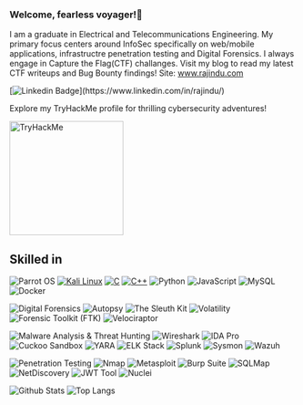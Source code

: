 ### Welcome, fearless voyager!👋

I am a graduate in Electrical and Telecommunications Engineering. My primary focus centers around InfoSec specifically on web/mobile applications, infrastructre penetration testing and Digital Forensics. I always engage in Capture the Flag(CTF) challanges. Visit my blog to read my latest CTF writeups and Bug Bounty findings!
Site: www.rajindu.com 

[![Linkedin Badge](https://img.shields.io/badge/-Rajindu%20Yasojith-blue?style=flat-square&logo=Linkedin&logoColor=white&link=[https://www.linkedin.com/in/rajindu/](https://www.linkedin.com/in/rajindu/))](https://www.linkedin.com/in/rajindu/)

Explore my TryHackMe profile for thrilling cybersecurity adventures!

[<img src="https://tryhackme-badges.s3.amazonaws.com/rajindu0x.png" alt="TryHackMe" width="200">](https://tryhackme.com/p/rajindu0x)
## Skilled in

![Parrot OS](https://img.shields.io/badge/-Parrot%20OS-30336b?style=flat-square&logo=parrot)
[![Kali Linux](https://img.shields.io/badge/-Kali%20Linux-557C94?style=flat-square&logo=Kali%20Linux&logoColor=white)](https://www.kali.org/)
[![C](https://img.shields.io/badge/-C-blue?style=flat-square&logo=C)](https://en.wikipedia.org/wiki/C_(programming_language))
[![C++](https://img.shields.io/badge/-C++-purple?style=flat-square&logo=C%2B%2B)](https://en.wikipedia.org/wiki/C%2B%2B)
![Python](https://img.shields.io/badge/-Python-black?style=flat-square&logo=Python)
![JavaScript](https://img.shields.io/badge/-JavaScript-black?style=flat-square&logo=javascript)
![MySQL](https://img.shields.io/badge/-MySQL-black?style=flat-square&logo=mysql)
![Docker](https://img.shields.io/badge/-Docker-black?style=flat-square&logo=docker)

![Digital Forensics](https://img.shields.io/badge/-Digital%20Forensics-0a3d62?style=flat-square)
![Autopsy](https://img.shields.io/badge/-Autopsy-2980b9?style=flat-square&logo=autopsy)
![The Sleuth Kit](https://img.shields.io/badge/-The%20Sleuth%20Kit-27ae60?style=flat-square&logo=thesleuthkit)
![Volatility](https://img.shields.io/badge/-Volatility-2c3e50?style=flat-square&logo=volatility)
![Forensic Toolkit (FTK)](https://img.shields.io/badge/-FTK-d35400?style=flat-square&logo=forensictoolkit)
![Velociraptor](https://img.shields.io/badge/-Velociraptor-27ae60?style=flat-square&logo=velociraptor)

![Malware Analysis & Threat Hunting](https://img.shields.io/badge/-Malware%20Analysis%20Threat%20Hunting-9b59b6?style=flat-square)
![Wireshark](https://img.shields.io/badge/-Wireshark-3498db?style=flat-square&logo=wireshark)
![IDA Pro](https://img.shields.io/badge/-IDA%20Pro-3498db?style=flat-square&logo=ida)
![Cuckoo Sandbox](https://img.shields.io/badge/-Cuckoo%20Sandbox-e74c3c?style=flat-square&logo=cuckoo)
![YARA](https://img.shields.io/badge/-YARA-27ae60?style=flat-square&logo=yara)
![ELK Stack](https://img.shields.io/badge/-ELK%20Stack-3498db?style=flat-square&logo=elastic)
![Splunk](https://img.shields.io/badge/-Splunk-2980b9?style=flat-square&logo=splunk)
![Sysmon](https://img.shields.io/badge/-Sysmon-3498db?style=flat-square&logo=windows)
![Wazuh](https://img.shields.io/badge/-Wazuh-e74c3c?style=flat-square&logo=wazuh)

![Penetration Testing](https://img.shields.io/badge/-Penetration%20Testing-8e44ad?style=flat-square)
![Nmap](https://img.shields.io/badge/-Nmap-3498db?style=flat-square&logo=nmap)
![Metasploit](https://img.shields.io/badge/-Metasploit-e74c3c?style=flat-square&logo=metasploit)
![Burp Suite](https://img.shields.io/badge/-Burp%20Suite-27ae60?style=flat-square&logo=burpsuite)
![SQLMap](https://img.shields.io/badge/-SQLMap-2ecc71?style=flat-square&logo=sqlmap)
![NetDiscovery](https://img.shields.io/badge/-NetDiscovery-9b59b6?style=flat-square&logo=netdiscovery)
![JWT Tool](https://img.shields.io/badge/-JWT%20Tool-16a085?style=flat-square&logo=jsonwebtokens)
![Nuclei](https://img.shields.io/badge/-Nuclei-2980b9?style=flat-square&logo=nuclei)


![Github Stats](https://github-readme-stats.vercel.app/api?username=rajindu0x&count_private=true&show_icons=true&include_all_commits=true)
![Top Langs](https://github-readme-stats.vercel.app/api/top-langs/?username=rajindu0x&hide=TeX&layout=compact)


